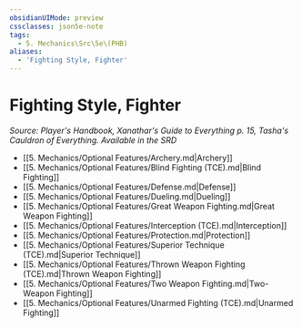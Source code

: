 ```yaml
---
obsidianUIMode: preview
cssclasses: json5e-note
tags:
  - 5. Mechanics\Src\5e\(PHB)
aliases:
  - 'Fighting Style, Fighter'
---
```

# Fighting Style, Fighter
*Source: Player's Handbook, Xanathar's Guide to Everything p. 15, Tasha's Cauldron of Everything. Available in the <span title='Systems Reference Document (5.2)'>SRD</span>* 

- [[5. Mechanics/Optional Features/Archery.md\|Archery]]
- [[5. Mechanics/Optional Features/Blind Fighting (TCE).md\|Blind Fighting]]
- [[5. Mechanics/Optional Features/Defense.md\|Defense]]
- [[5. Mechanics/Optional Features/Dueling.md\|Dueling]]
- [[5. Mechanics/Optional Features/Great Weapon Fighting.md\|Great Weapon Fighting]]
- [[5. Mechanics/Optional Features/Interception (TCE).md\|Interception]]
- [[5. Mechanics/Optional Features/Protection.md\|Protection]]
- [[5. Mechanics/Optional Features/Superior Technique (TCE).md\|Superior Technique]]
- [[5. Mechanics/Optional Features/Thrown Weapon Fighting (TCE).md\|Thrown Weapon Fighting]]
- [[5. Mechanics/Optional Features/Two Weapon Fighting.md\|Two-Weapon Fighting]]
- [[5. Mechanics/Optional Features/Unarmed Fighting (TCE).md\|Unarmed Fighting]]
